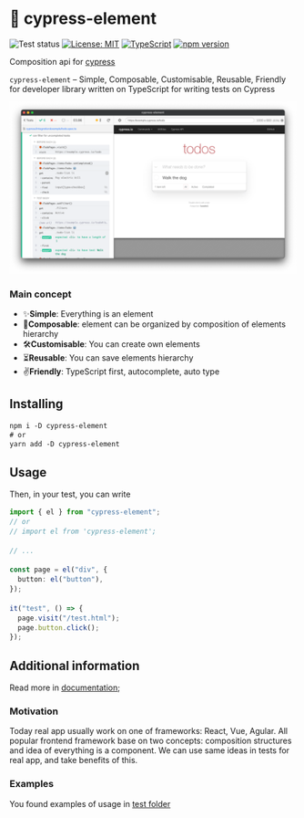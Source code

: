 # 🎁 cypress-element

![Test status](https://github.com/dragorww/cypress-element/actions/workflows/main.yml/badge.svg)
[![License: MIT](https://img.shields.io/badge/License-MIT-yellow.svg)](https://opensource.org/licenses/MIT)
[![TypeScript](https://img.shields.io/badge/%3C%2F%3E-TypeScript-%230074c1.svg)](http://www.typescriptlang.org/)
[![npm version](https://badge.fury.io/js/cypress-element.svg)](https://www.npmjs.com/package/cypress-element)

Composition api for [cypress](https://cypress.io)

`cypress-element` – Simple, Composable, Customisable, Reusable, Friendly for developer library written on TypeScript for writing tests on Cypress

![Screenshot](https://raw.githubusercontent.com/dragorww/cypress-element/main/docs/cypress-element-runtime.png)

### Main concept

- ✨**Simple**: Everything is an element
- 🌳**Composable**: element can be organized by composition of elements hierarchy
- 🛠**Customisable**: You can create own elements
- ⏳**Reusable**: You can save elements hierarchy
- ✌**Friendly**: TypeScript first, autocomplete, auto type

## Installing

```shell
npm i -D cypress-element
# or
yarn add -D cypress-element
```

## Usage

Then, in your test, you can write

```typescript
import { el } from "cypress-element";
// or
// import el from 'cypress-element';

// ...

const page = el("div", {
  button: el("button"),
});

it("test", () => {
  page.visit("/test.html");
  page.button.click();
});
```

## Additional information

Read more in [documentation](https://dragorww.github.io/cypress-element/#/docs);

### Motivation

Today real app usually work on one of frameworks: React, Vue, Agular. All popular frontend framework base on two concepts: composition structures and idea of everything is a component.
We can use same ideas in tests for real app, and take benefits of this.

### Examples

You found examples of usage in [test folder](./cypress/integration/example)
